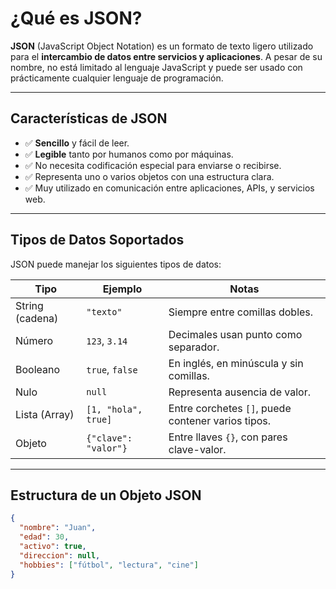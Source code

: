 # ¿Qué es JSON?

**JSON** (JavaScript Object Notation) es un formato de texto ligero utilizado para el **intercambio de datos entre servicios y aplicaciones**. A pesar de su nombre, no está limitado al lenguaje JavaScript y puede ser usado con prácticamente cualquier lenguaje de programación.

---

## Características de JSON

- ✅ **Sencillo** y fácil de leer.
- ✅ **Legible** tanto por humanos como por máquinas.
- ✅ No necesita codificación especial para enviarse o recibirse.
- ✅ Representa uno o varios objetos con una estructura clara.
- ✅ Muy utilizado en comunicación entre aplicaciones, APIs, y servicios web.

---

## Tipos de Datos Soportados

JSON puede manejar los siguientes tipos de datos:

| Tipo           | Ejemplo                        | Notas                                                |
|----------------|--------------------------------|------------------------------------------------------|
| String (cadena)| `"texto"`                      | Siempre entre comillas dobles.                       |
| Número         | `123`, `3.14`                  | Decimales usan punto como separador.                 |
| Booleano       | `true`, `false`                | En inglés, en minúscula y sin comillas.              |
| Nulo           | `null`                         | Representa ausencia de valor.                        |
| Lista (Array)  | `[1, "hola", true]`            | Entre corchetes `[]`, puede contener varios tipos.   |
| Objeto         | `{"clave": "valor"}`           | Entre llaves `{}`, con pares clave-valor.            |

---

## Estructura de un Objeto JSON

```json
{
  "nombre": "Juan",
  "edad": 30,
  "activo": true,
  "direccion": null,
  "hobbies": ["fútbol", "lectura", "cine"]
}
